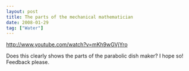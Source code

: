 ```yaml
---
layout: post
title: The parts of the mechanical mathematician
date: 2008-01-29
tag: ["Water"]
---
```


http://www.youtube.com/watch?v=mKh9wGVjYro  

Does this clearly shows the parts of the parabolic dish maker? I hope so! Feedback please.